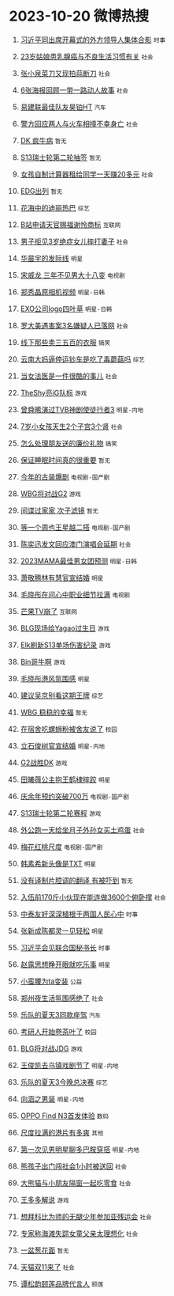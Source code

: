 # 2023-10-20 微博热搜 
1. [习近平同出席开幕式的外方领导人集体合影](https://m.weibo.cn/search?containerid=100103type%3D1%26t%3D10%26q%3D%23%E4%B9%A0%E8%BF%91%E5%B9%B3%E5%90%8C%E5%87%BA%E5%B8%AD%E5%BC%80%E5%B9%95%E5%BC%8F%E7%9A%84%E5%A4%96%E6%96%B9%E9%A2%86%E5%AF%BC%E4%BA%BA%E9%9B%86%E4%BD%93%E5%90%88%E5%BD%B1%23&stream_entry_id=51&isnewpage=1&extparam=seat%3D1%26c_type%3D51%26q%3D%2523%25E4%25B9%25A0%25E8%25BF%2591%25E5%25B9%25B3%25E5%2590%258C%25E5%2587%25BA%25E5%25B8%25AD%25E5%25BC%2580%25E5%25B9%2595%25E5%25BC%258F%25E7%259A%2584%25E5%25A4%2596%25E6%2596%25B9%25E9%25A2%2586%25E5%25AF%25BC%25E4%25BA%25BA%25E9%259B%2586%25E4%25BD%2593%25E5%2590%2588%25E5%25BD%25B1%2523%26pos%3D0%26cate%3D10103%26dgr%3D0%26stream_entry_id%3D51%26filter_type%3Drealtimehot%26display_time%3D1697740104%26pre_seqid%3D16977401042980639946) `时事` 

2. [23岁姑娘患乳腺癌与不良生活习惯有关](https://m.weibo.cn/search?containerid=100103type%3D1%26t%3D10%26q%3D%2323%E5%B2%81%E5%A7%91%E5%A8%98%E6%82%A3%E4%B9%B3%E8%85%BA%E7%99%8C%E4%B8%8E%E4%B8%8D%E8%89%AF%E7%94%9F%E6%B4%BB%E4%B9%A0%E6%83%AF%E6%9C%89%E5%85%B3%23&stream_entry_id=31&isnewpage=1&extparam=seat%3D1%26realpos%3D1%26filter_type%3Drealtimehot%26dgr%3D0%26q%3D%252323%25E5%25B2%2581%25E5%25A7%2591%25E5%25A8%2598%25E6%2582%25A3%25E4%25B9%25B3%25E8%2585%25BA%25E7%2599%258C%25E4%25B8%258E%25E4%25B8%258D%25E8%2589%25AF%25E7%2594%259F%25E6%25B4%25BB%25E4%25B9%25A0%25E6%2583%25AF%25E6%259C%2589%25E5%2585%25B3%2523%26band_rank%3D1%26stream_entry_id%3D31%26c_type%3D31%26pos%3D0%26cate%3D5001%26lcate%3D5001%26flag%3D2%26display_time%3D1697740104%26pre_seqid%3D16977401042980639946) `社会` 

3. [张小泉菜刀又现拍蒜断刀](https://m.weibo.cn/search?containerid=100103type%3D1%26t%3D10%26q%3D%23%E5%BC%A0%E5%B0%8F%E6%B3%89%E8%8F%9C%E5%88%80%E5%8F%88%E7%8E%B0%E6%8B%8D%E8%92%9C%E6%96%AD%E5%88%80%23&stream_entry_id=31&isnewpage=1&extparam=seat%3D1%26realpos%3D2%26filter_type%3Drealtimehot%26dgr%3D0%26q%3D%2523%25E5%25BC%25A0%25E5%25B0%258F%25E6%25B3%2589%25E8%258F%259C%25E5%2588%2580%25E5%258F%2588%25E7%258E%25B0%25E6%258B%258D%25E8%2592%259C%25E6%2596%25AD%25E5%2588%2580%2523%26band_rank%3D2%26stream_entry_id%3D31%26c_type%3D31%26pos%3D1%26cate%3D5001%26lcate%3D5001%26flag%3D0%26display_time%3D1697740104%26pre_seqid%3D16977401042980639946) `社会` 

4. [6张海报回顾一带一路动人故事](https://m.weibo.cn/search?containerid=100103type%3D1%26t%3D10%26q%3D%236%E5%BC%A0%E6%B5%B7%E6%8A%A5%E5%9B%9E%E9%A1%BE%E4%B8%80%E5%B8%A6%E4%B8%80%E8%B7%AF%E5%8A%A8%E4%BA%BA%E6%95%85%E4%BA%8B%23&stream_entry_id=31&isnewpage=1&extparam=seat%3D1%26realpos%3D3%26filter_type%3Drealtimehot%26dgr%3D0%26q%3D%25236%25E5%25BC%25A0%25E6%25B5%25B7%25E6%258A%25A5%25E5%259B%259E%25E9%25A1%25BE%25E4%25B8%2580%25E5%25B8%25A6%25E4%25B8%2580%25E8%25B7%25AF%25E5%258A%25A8%25E4%25BA%25BA%25E6%2595%2585%25E4%25BA%258B%2523%26band_rank%3D3%26stream_entry_id%3D31%26c_type%3D31%26pos%3D2%26cate%3D5001%26lcate%3D5001%26flag%3D0%26display_time%3D1697740104%26pre_seqid%3D16977401042980639946) `社会` 

5. [易建联最佳队友昊铂HT](https://m.weibo.cn/search?containerid=100103type%3D1%26t%3D10%26q%3D%23%E6%98%93%E5%BB%BA%E8%81%94%E6%9C%80%E4%BD%B3%E9%98%9F%E5%8F%8B%E6%98%8A%E9%93%82HT%23&stream_entry_id=31&isnewpage=1&extparam=seat%3D1%26filter_type%3Drealtimehot%26dgr%3D0%26adid%3D208250%26topic_ad%3D1%26band_rank%3D4%26stream_entry_id%3D31%26pos%3D3%26is_ad_pos%3D1%26cate%3D5001%26lcate%3D5001%26c_type%3D31%26q%3D%2523%25E6%2598%2593%25E5%25BB%25BA%25E8%2581%2594%25E6%259C%2580%25E4%25BD%25B3%25E9%2598%259F%25E5%258F%258B%25E6%2598%258A%25E9%2593%2582HT%2523%26display_time%3D1697740104%26pre_seqid%3D16977401042980639946) `汽车` 

6. [警方回应两人与火车相撞不幸身亡](https://m.weibo.cn/search?containerid=100103type%3D1%26t%3D10%26q%3D%23%E8%AD%A6%E6%96%B9%E5%9B%9E%E5%BA%94%E4%B8%A4%E4%BA%BA%E4%B8%8E%E7%81%AB%E8%BD%A6%E7%9B%B8%E6%92%9E%E4%B8%8D%E5%B9%B8%E8%BA%AB%E4%BA%A1%23&stream_entry_id=31&isnewpage=1&extparam=seat%3D1%26realpos%3D4%26filter_type%3Drealtimehot%26dgr%3D0%26q%3D%2523%25E8%25AD%25A6%25E6%2596%25B9%25E5%259B%259E%25E5%25BA%2594%25E4%25B8%25A4%25E4%25BA%25BA%25E4%25B8%258E%25E7%2581%25AB%25E8%25BD%25A6%25E7%259B%25B8%25E6%2592%259E%25E4%25B8%258D%25E5%25B9%25B8%25E8%25BA%25AB%25E4%25BA%25A1%2523%26band_rank%3D4%26stream_entry_id%3D31%26c_type%3D31%26pos%3D4%26cate%3D5001%26lcate%3D5001%26flag%3D0%26display_time%3D1697740104%26pre_seqid%3D16977401042980639946) `社会` 

7. [DK 疯牛病](https://m.weibo.cn/search?containerid=100103type%3D1%26t%3D10%26q%3DDK+%E7%96%AF%E7%89%9B%E7%97%85&stream_entry_id=31&isnewpage=1&extparam=seat%3D1%26realpos%3D5%26filter_type%3Drealtimehot%26dgr%3D0%26q%3DDK%2520%25E7%2596%25AF%25E7%2589%259B%25E7%2597%2585%26band_rank%3D5%26stream_entry_id%3D31%26c_type%3D31%26pos%3D5%26cate%3D5001%26lcate%3D5001%26flag%3D0%26display_time%3D1697740104%26pre_seqid%3D16977401042980639946) `暂无` 

8. [S13瑞士轮第二轮抽签](https://m.weibo.cn/search?containerid=100103type%3D1%26t%3D10%26q%3DS13%E7%91%9E%E5%A3%AB%E8%BD%AE%E7%AC%AC%E4%BA%8C%E8%BD%AE%E6%8A%BD%E7%AD%BE&stream_entry_id=31&isnewpage=1&extparam=seat%3D1%26realpos%3D6%26filter_type%3Drealtimehot%26dgr%3D0%26q%3DS13%25E7%2591%259E%25E5%25A3%25AB%25E8%25BD%25AE%25E7%25AC%25AC%25E4%25BA%258C%25E8%25BD%25AE%25E6%258A%25BD%25E7%25AD%25BE%26band_rank%3D6%26stream_entry_id%3D31%26c_type%3D31%26pos%3D6%26cate%3D5001%26lcate%3D5001%26flag%3D0%26display_time%3D1697740104%26pre_seqid%3D16977401042980639946) `暂无` 

9. [女孩自制计算器租给同学一天赚20多元](https://m.weibo.cn/search?containerid=100103type%3D1%26t%3D10%26q%3D%23%E5%A5%B3%E5%AD%A9%E8%87%AA%E5%88%B6%E8%AE%A1%E7%AE%97%E5%99%A8%E7%A7%9F%E7%BB%99%E5%90%8C%E5%AD%A6%E4%B8%80%E5%A4%A9%E8%B5%9A20%E5%A4%9A%E5%85%83%23&stream_entry_id=31&isnewpage=1&extparam=seat%3D1%26realpos%3D7%26filter_type%3Drealtimehot%26dgr%3D0%26q%3D%2523%25E5%25A5%25B3%25E5%25AD%25A9%25E8%2587%25AA%25E5%2588%25B6%25E8%25AE%25A1%25E7%25AE%2597%25E5%2599%25A8%25E7%25A7%259F%25E7%25BB%2599%25E5%2590%258C%25E5%25AD%25A6%25E4%25B8%2580%25E5%25A4%25A9%25E8%25B5%259A20%25E5%25A4%259A%25E5%2585%2583%2523%26band_rank%3D7%26stream_entry_id%3D31%26c_type%3D31%26pos%3D7%26cate%3D5001%26lcate%3D5001%26flag%3D32768%26display_time%3D1697740104%26pre_seqid%3D16977401042980639946) `社会` 

10. [EDG出列](https://m.weibo.cn/search?containerid=100103type%3D1%26t%3D10%26q%3DEDG%E5%87%BA%E5%88%97&stream_entry_id=31&isnewpage=1&extparam=seat%3D1%26realpos%3D8%26filter_type%3Drealtimehot%26dgr%3D0%26q%3DEDG%25E5%2587%25BA%25E5%2588%2597%26band_rank%3D8%26stream_entry_id%3D31%26c_type%3D31%26pos%3D8%26cate%3D5001%26lcate%3D5001%26flag%3D0%26display_time%3D1697740104%26pre_seqid%3D16977401042980639946) `暂无` 

11. [花海中的迪丽热巴](https://m.weibo.cn/search?containerid=100103type%3D1%26t%3D10%26q%3D%23%E8%8A%B1%E6%B5%B7%E4%B8%AD%E7%9A%84%E8%BF%AA%E4%B8%BD%E7%83%AD%E5%B7%B4%23&stream_entry_id=31&isnewpage=1&extparam=seat%3D1%26realpos%3D9%26filter_type%3Drealtimehot%26dgr%3D0%26q%3D%2523%25E8%258A%25B1%25E6%25B5%25B7%25E4%25B8%25AD%25E7%259A%2584%25E8%25BF%25AA%25E4%25B8%25BD%25E7%2583%25AD%25E5%25B7%25B4%2523%26band_rank%3D9%26stream_entry_id%3D31%26c_type%3D31%26pos%3D9%26cate%3D5001%26lcate%3D5001%26flag%3D0%26display_time%3D1697740104%26pre_seqid%3D16977401042980639946) `综艺` 

12. [B站申请天官赐福谢怜商标](https://m.weibo.cn/search?containerid=100103type%3D1%26t%3D10%26q%3D%23B%E7%AB%99%E7%94%B3%E8%AF%B7%E5%A4%A9%E5%AE%98%E8%B5%90%E7%A6%8F%E8%B0%A2%E6%80%9C%E5%95%86%E6%A0%87%23&stream_entry_id=31&isnewpage=1&extparam=seat%3D1%26realpos%3D10%26filter_type%3Drealtimehot%26dgr%3D0%26q%3D%2523B%25E7%25AB%2599%25E7%2594%25B3%25E8%25AF%25B7%25E5%25A4%25A9%25E5%25AE%2598%25E8%25B5%2590%25E7%25A6%258F%25E8%25B0%25A2%25E6%2580%259C%25E5%2595%2586%25E6%25A0%2587%2523%26band_rank%3D10%26stream_entry_id%3D31%26c_type%3D31%26pos%3D10%26cate%3D5001%26lcate%3D5001%26flag%3D0%26display_time%3D1697740104%26pre_seqid%3D16977401042980639946) `互联网` 

13. [男子拒见3岁绝症女儿摔打妻子](https://m.weibo.cn/search?containerid=100103type%3D1%26t%3D10%26q%3D%23%E7%94%B7%E5%AD%90%E6%8B%92%E8%A7%813%E5%B2%81%E7%BB%9D%E7%97%87%E5%A5%B3%E5%84%BF%E6%91%94%E6%89%93%E5%A6%BB%E5%AD%90%23&stream_entry_id=31&isnewpage=1&extparam=seat%3D1%26realpos%3D11%26filter_type%3Drealtimehot%26dgr%3D0%26q%3D%2523%25E7%2594%25B7%25E5%25AD%2590%25E6%258B%2592%25E8%25A7%25813%25E5%25B2%2581%25E7%25BB%259D%25E7%2597%2587%25E5%25A5%25B3%25E5%2584%25BF%25E6%2591%2594%25E6%2589%2593%25E5%25A6%25BB%25E5%25AD%2590%2523%26band_rank%3D11%26stream_entry_id%3D31%26c_type%3D31%26pos%3D11%26cate%3D5001%26lcate%3D5001%26flag%3D1%26display_time%3D1697740104%26pre_seqid%3D16977401042980639946) `社会` 

14. [华晨宇的发际线](https://m.weibo.cn/search?containerid=100103type%3D1%26t%3D10%26q%3D%23%E5%8D%8E%E6%99%A8%E5%AE%87%E7%9A%84%E5%8F%91%E9%99%85%E7%BA%BF%23&stream_entry_id=31&isnewpage=1&extparam=seat%3D1%26realpos%3D12%26filter_type%3Drealtimehot%26dgr%3D0%26q%3D%2523%25E5%258D%258E%25E6%2599%25A8%25E5%25AE%2587%25E7%259A%2584%25E5%258F%2591%25E9%2599%2585%25E7%25BA%25BF%2523%26band_rank%3D12%26stream_entry_id%3D31%26c_type%3D31%26pos%3D12%26cate%3D5001%26lcate%3D5001%26flag%3D0%26display_time%3D1697740104%26pre_seqid%3D16977401042980639946) `明星` 

15. [宋威龙 三年不见男大十八变](https://m.weibo.cn/search?containerid=100103type%3D1%26t%3D10%26q%3D%E5%AE%8B%E5%A8%81%E9%BE%99+%E4%B8%89%E5%B9%B4%E4%B8%8D%E8%A7%81%E7%94%B7%E5%A4%A7%E5%8D%81%E5%85%AB%E5%8F%98&stream_entry_id=31&isnewpage=1&extparam=seat%3D1%26realpos%3D13%26filter_type%3Drealtimehot%26dgr%3D0%26q%3D%25E5%25AE%258B%25E5%25A8%2581%25E9%25BE%2599%2520%25E4%25B8%2589%25E5%25B9%25B4%25E4%25B8%258D%25E8%25A7%2581%25E7%2594%25B7%25E5%25A4%25A7%25E5%258D%2581%25E5%2585%25AB%25E5%258F%2598%26band_rank%3D13%26stream_entry_id%3D31%26c_type%3D31%26pos%3D13%26cate%3D5001%26lcate%3D5001%26flag%3D0%26display_time%3D1697740104%26pre_seqid%3D16977401042980639946) `电视剧` 

16. [郑秀晶原相机视频](https://m.weibo.cn/search?containerid=100103type%3D1%26t%3D10%26q%3D%23%E9%83%91%E7%A7%80%E6%99%B6%E5%8E%9F%E7%9B%B8%E6%9C%BA%E8%A7%86%E9%A2%91%23&stream_entry_id=31&isnewpage=1&extparam=seat%3D1%26realpos%3D14%26filter_type%3Drealtimehot%26dgr%3D0%26q%3D%2523%25E9%2583%2591%25E7%25A7%2580%25E6%2599%25B6%25E5%258E%259F%25E7%259B%25B8%25E6%259C%25BA%25E8%25A7%2586%25E9%25A2%2591%2523%26band_rank%3D14%26stream_entry_id%3D31%26c_type%3D31%26pos%3D14%26cate%3D5001%26lcate%3D5001%26flag%3D1%26display_time%3D1697740104%26pre_seqid%3D16977401042980639946) `明星-日韩` 

17. [EXO公司logo四叶草](https://m.weibo.cn/search?containerid=100103type%3D1%26t%3D10%26q%3D%23EXO%E5%85%AC%E5%8F%B8logo%E5%9B%9B%E5%8F%B6%E8%8D%89%23&stream_entry_id=31&isnewpage=1&extparam=seat%3D1%26realpos%3D15%26filter_type%3Drealtimehot%26dgr%3D0%26q%3D%2523EXO%25E5%2585%25AC%25E5%258F%25B8logo%25E5%259B%259B%25E5%258F%25B6%25E8%258D%2589%2523%26band_rank%3D15%26stream_entry_id%3D31%26c_type%3D31%26pos%3D15%26cate%3D5001%26lcate%3D5001%26flag%3D0%26display_time%3D1697740104%26pre_seqid%3D16977401042980639946) `明星-日韩` 

18. [罗大美遇害案3名嫌疑人已落网](https://m.weibo.cn/search?containerid=100103type%3D1%26t%3D10%26q%3D%23%E7%BD%97%E5%A4%A7%E7%BE%8E%E9%81%87%E5%AE%B3%E6%A1%883%E5%90%8D%E5%AB%8C%E7%96%91%E4%BA%BA%E5%B7%B2%E8%90%BD%E7%BD%91%23&stream_entry_id=31&isnewpage=1&extparam=seat%3D1%26realpos%3D16%26filter_type%3Drealtimehot%26dgr%3D0%26q%3D%2523%25E7%25BD%2597%25E5%25A4%25A7%25E7%25BE%258E%25E9%2581%2587%25E5%25AE%25B3%25E6%25A1%25883%25E5%2590%258D%25E5%25AB%258C%25E7%2596%2591%25E4%25BA%25BA%25E5%25B7%25B2%25E8%2590%25BD%25E7%25BD%2591%2523%26band_rank%3D16%26stream_entry_id%3D31%26c_type%3D31%26pos%3D16%26cate%3D5001%26lcate%3D5001%26flag%3D0%26display_time%3D1697740104%26pre_seqid%3D16977401042980639946) `社会` 

19. [线下那些卖三五百的衣服](https://m.weibo.cn/search?containerid=100103type%3D1%26t%3D10%26q%3D%23%E7%BA%BF%E4%B8%8B%E9%82%A3%E4%BA%9B%E5%8D%96%E4%B8%89%E4%BA%94%E7%99%BE%E7%9A%84%E8%A1%A3%E6%9C%8D%23&stream_entry_id=31&isnewpage=1&extparam=seat%3D1%26realpos%3D17%26filter_type%3Drealtimehot%26dgr%3D0%26q%3D%2523%25E7%25BA%25BF%25E4%25B8%258B%25E9%2582%25A3%25E4%25BA%259B%25E5%258D%2596%25E4%25B8%2589%25E4%25BA%2594%25E7%2599%25BE%25E7%259A%2584%25E8%25A1%25A3%25E6%259C%258D%2523%26band_rank%3D17%26stream_entry_id%3D31%26c_type%3D31%26pos%3D17%26cate%3D5001%26lcate%3D5001%26flag%3D0%26display_time%3D1697740104%26pre_seqid%3D16977401042980639946) `搞笑` 

20. [云南大妈逼停运钞车是吃了毒蘑菇吗](https://m.weibo.cn/search?containerid=100103type%3D1%26t%3D10%26q%3D%23%E4%BA%91%E5%8D%97%E5%A4%A7%E5%A6%88%E9%80%BC%E5%81%9C%E8%BF%90%E9%92%9E%E8%BD%A6%E6%98%AF%E5%90%83%E4%BA%86%E6%AF%92%E8%98%91%E8%8F%87%E5%90%97%23&stream_entry_id=31&isnewpage=1&extparam=seat%3D1%26realpos%3D18%26filter_type%3Drealtimehot%26dgr%3D0%26q%3D%2523%25E4%25BA%2591%25E5%258D%2597%25E5%25A4%25A7%25E5%25A6%2588%25E9%2580%25BC%25E5%2581%259C%25E8%25BF%2590%25E9%2592%259E%25E8%25BD%25A6%25E6%2598%25AF%25E5%2590%2583%25E4%25BA%2586%25E6%25AF%2592%25E8%2598%2591%25E8%258F%2587%25E5%2590%2597%2523%26band_rank%3D18%26stream_entry_id%3D31%26c_type%3D31%26pos%3D18%26cate%3D5001%26lcate%3D5001%26flag%3D0%26display_time%3D1697740104%26pre_seqid%3D16977401042980639946) `综艺` 

21. [当女法医是一件很酷的事儿](https://m.weibo.cn/search?containerid=100103type%3D1%26t%3D10%26q%3D%23%E5%BD%93%E5%A5%B3%E6%B3%95%E5%8C%BB%E6%98%AF%E4%B8%80%E4%BB%B6%E5%BE%88%E9%85%B7%E7%9A%84%E4%BA%8B%E5%84%BF%23&stream_entry_id=31&isnewpage=1&extparam=seat%3D1%26realpos%3D19%26filter_type%3Drealtimehot%26dgr%3D0%26q%3D%2523%25E5%25BD%2593%25E5%25A5%25B3%25E6%25B3%2595%25E5%258C%25BB%25E6%2598%25AF%25E4%25B8%2580%25E4%25BB%25B6%25E5%25BE%2588%25E9%2585%25B7%25E7%259A%2584%25E4%25BA%258B%25E5%2584%25BF%2523%26band_rank%3D19%26stream_entry_id%3D31%26c_type%3D31%26pos%3D19%26cate%3D5001%26lcate%3D5001%26flag%3D0%26display_time%3D1697740104%26pre_seqid%3D16977401042980639946) `社会` 

22. [TheShy亮iG队标](https://m.weibo.cn/search?containerid=100103type%3D1%26t%3D10%26q%3D%23TheShy%E4%BA%AEiG%E9%98%9F%E6%A0%87%23&stream_entry_id=31&isnewpage=1&extparam=seat%3D1%26realpos%3D20%26filter_type%3Drealtimehot%26dgr%3D0%26q%3D%2523TheShy%25E4%25BA%25AEiG%25E9%2598%259F%25E6%25A0%2587%2523%26band_rank%3D20%26stream_entry_id%3D31%26c_type%3D31%26pos%3D20%26cate%3D5001%26lcate%3D5001%26flag%3D0%26display_time%3D1697740104%26pre_seqid%3D16977401042980639946) `游戏` 

23. [曾舜晞演过TVB神剧使徒行者3](https://m.weibo.cn/search?containerid=100103type%3D1%26t%3D10%26q%3D%23%E6%9B%BE%E8%88%9C%E6%99%9E%E6%BC%94%E8%BF%87TVB%E7%A5%9E%E5%89%A7%E4%BD%BF%E5%BE%92%E8%A1%8C%E8%80%853%23&stream_entry_id=31&isnewpage=1&extparam=seat%3D1%26realpos%3D21%26filter_type%3Drealtimehot%26dgr%3D0%26q%3D%2523%25E6%259B%25BE%25E8%2588%259C%25E6%2599%259E%25E6%25BC%2594%25E8%25BF%2587TVB%25E7%25A5%259E%25E5%2589%25A7%25E4%25BD%25BF%25E5%25BE%2592%25E8%25A1%258C%25E8%2580%25853%2523%26band_rank%3D21%26stream_entry_id%3D31%26c_type%3D31%26pos%3D21%26cate%3D5001%26lcate%3D5001%26flag%3D1%26display_time%3D1697740104%26pre_seqid%3D16977401042980639946) `明星-内地` 

24. [7岁小女孩天生2个子宫3个肾](https://m.weibo.cn/search?containerid=100103type%3D1%26t%3D10%26q%3D%237%E5%B2%81%E5%B0%8F%E5%A5%B3%E5%AD%A9%E5%A4%A9%E7%94%9F2%E4%B8%AA%E5%AD%90%E5%AE%AB3%E4%B8%AA%E8%82%BE%23&stream_entry_id=31&isnewpage=1&extparam=seat%3D1%26realpos%3D22%26filter_type%3Drealtimehot%26dgr%3D0%26q%3D%25237%25E5%25B2%2581%25E5%25B0%258F%25E5%25A5%25B3%25E5%25AD%25A9%25E5%25A4%25A9%25E7%2594%259F2%25E4%25B8%25AA%25E5%25AD%2590%25E5%25AE%25AB3%25E4%25B8%25AA%25E8%2582%25BE%2523%26band_rank%3D22%26stream_entry_id%3D31%26c_type%3D31%26pos%3D22%26cate%3D5001%26lcate%3D5001%26flag%3D0%26display_time%3D1697740104%26pre_seqid%3D16977401042980639946) `社会` 

25. [怎么处理朋友送的廉价礼物](https://m.weibo.cn/search?containerid=100103type%3D1%26t%3D10%26q%3D%23%E6%80%8E%E4%B9%88%E5%A4%84%E7%90%86%E6%9C%8B%E5%8F%8B%E9%80%81%E7%9A%84%E5%BB%89%E4%BB%B7%E7%A4%BC%E7%89%A9%23&stream_entry_id=31&isnewpage=1&extparam=seat%3D1%26realpos%3D23%26filter_type%3Drealtimehot%26dgr%3D0%26q%3D%2523%25E6%2580%258E%25E4%25B9%2588%25E5%25A4%2584%25E7%2590%2586%25E6%259C%258B%25E5%258F%258B%25E9%2580%2581%25E7%259A%2584%25E5%25BB%2589%25E4%25BB%25B7%25E7%25A4%25BC%25E7%2589%25A9%2523%26band_rank%3D23%26stream_entry_id%3D31%26c_type%3D31%26pos%3D23%26cate%3D5001%26lcate%3D5001%26flag%3D0%26display_time%3D1697740104%26pre_seqid%3D16977401042980639946) `搞笑` 

26. [保证睡眠时间真的很重要](https://m.weibo.cn/search?containerid=100103type%3D1%26t%3D10%26q%3D%E4%BF%9D%E8%AF%81%E7%9D%A1%E7%9C%A0%E6%97%B6%E9%97%B4%E7%9C%9F%E7%9A%84%E5%BE%88%E9%87%8D%E8%A6%81&stream_entry_id=31&isnewpage=1&extparam=seat%3D1%26realpos%3D24%26filter_type%3Drealtimehot%26dgr%3D0%26q%3D%25E4%25BF%259D%25E8%25AF%2581%25E7%259D%25A1%25E7%259C%25A0%25E6%2597%25B6%25E9%2597%25B4%25E7%259C%259F%25E7%259A%2584%25E5%25BE%2588%25E9%2587%258D%25E8%25A6%2581%26band_rank%3D24%26stream_entry_id%3D31%26c_type%3D31%26pos%3D24%26cate%3D5001%26lcate%3D5001%26flag%3D0%26display_time%3D1697740104%26pre_seqid%3D16977401042980639946) `暂无` 

27. [今年的古装爆剧](https://m.weibo.cn/search?containerid=100103type%3D1%26t%3D10%26q%3D%23%E4%BB%8A%E5%B9%B4%E7%9A%84%E5%8F%A4%E8%A3%85%E7%88%86%E5%89%A7%23&stream_entry_id=31&isnewpage=1&extparam=seat%3D1%26realpos%3D25%26filter_type%3Drealtimehot%26dgr%3D0%26q%3D%2523%25E4%25BB%258A%25E5%25B9%25B4%25E7%259A%2584%25E5%258F%25A4%25E8%25A3%2585%25E7%2588%2586%25E5%2589%25A7%2523%26band_rank%3D25%26stream_entry_id%3D31%26c_type%3D31%26pos%3D25%26cate%3D5001%26lcate%3D5001%26flag%3D0%26display_time%3D1697740104%26pre_seqid%3D16977401042980639946) `电视剧-国产剧` 

28. [WBG将对战G2](https://m.weibo.cn/search?containerid=100103type%3D1%26t%3D10%26q%3D%23WBG%E5%B0%86%E5%AF%B9%E6%88%98G2%23&stream_entry_id=31&isnewpage=1&extparam=seat%3D1%26realpos%3D26%26filter_type%3Drealtimehot%26dgr%3D0%26q%3D%2523WBG%25E5%25B0%2586%25E5%25AF%25B9%25E6%2588%2598G2%2523%26band_rank%3D26%26stream_entry_id%3D31%26c_type%3D31%26pos%3D26%26cate%3D5001%26lcate%3D5001%26flag%3D0%26display_time%3D1697740104%26pre_seqid%3D16977401042980639946) `游戏` 

29. [间谍过家家 次子滤镜](https://m.weibo.cn/search?containerid=100103type%3D1%26t%3D10%26q%3D%E9%97%B4%E8%B0%8D%E8%BF%87%E5%AE%B6%E5%AE%B6+%E6%AC%A1%E5%AD%90%E6%BB%A4%E9%95%9C&stream_entry_id=31&isnewpage=1&extparam=seat%3D1%26realpos%3D27%26filter_type%3Drealtimehot%26dgr%3D0%26q%3D%25E9%2597%25B4%25E8%25B0%258D%25E8%25BF%2587%25E5%25AE%25B6%25E5%25AE%25B6%2520%25E6%25AC%25A1%25E5%25AD%2590%25E6%25BB%25A4%25E9%2595%259C%26band_rank%3D27%26stream_entry_id%3D31%26c_type%3D31%26pos%3D27%26cate%3D5001%26lcate%3D5001%26flag%3D0%26display_time%3D1697740104%26pre_seqid%3D16977401042980639946) `暂无` 

30. [等一个周也王星越二搭](https://m.weibo.cn/search?containerid=100103type%3D1%26t%3D10%26q%3D%23%E7%AD%89%E4%B8%80%E4%B8%AA%E5%91%A8%E4%B9%9F%E7%8E%8B%E6%98%9F%E8%B6%8A%E4%BA%8C%E6%90%AD%23&stream_entry_id=31&isnewpage=1&extparam=seat%3D1%26realpos%3D28%26filter_type%3Drealtimehot%26dgr%3D0%26q%3D%2523%25E7%25AD%2589%25E4%25B8%2580%25E4%25B8%25AA%25E5%2591%25A8%25E4%25B9%259F%25E7%258E%258B%25E6%2598%259F%25E8%25B6%258A%25E4%25BA%258C%25E6%2590%25AD%2523%26band_rank%3D28%26stream_entry_id%3D31%26c_type%3D31%26pos%3D28%26cate%3D5001%26lcate%3D5001%26flag%3D0%26display_time%3D1697740104%26pre_seqid%3D16977401042980639946) `电视剧-国产剧` 

31. [陈奕迅发文回应澳门演唱会延期](https://m.weibo.cn/search?containerid=100103type%3D1%26t%3D10%26q%3D%23%E9%99%88%E5%A5%95%E8%BF%85%E5%8F%91%E6%96%87%E5%9B%9E%E5%BA%94%E6%BE%B3%E9%97%A8%E6%BC%94%E5%94%B1%E4%BC%9A%E5%BB%B6%E6%9C%9F%23&stream_entry_id=31&isnewpage=1&extparam=seat%3D1%26realpos%3D29%26filter_type%3Drealtimehot%26dgr%3D0%26q%3D%2523%25E9%2599%2588%25E5%25A5%2595%25E8%25BF%2585%25E5%258F%2591%25E6%2596%2587%25E5%259B%259E%25E5%25BA%2594%25E6%25BE%25B3%25E9%2597%25A8%25E6%25BC%2594%25E5%2594%25B1%25E4%25BC%259A%25E5%25BB%25B6%25E6%259C%259F%2523%26band_rank%3D29%26stream_entry_id%3D31%26c_type%3D31%26pos%3D29%26cate%3D5001%26lcate%3D5001%26flag%3D0%26display_time%3D1697740104%26pre_seqid%3D16977401042980639946) `社会` 

32. [2023MAMA最佳男女团预测](https://m.weibo.cn/search?containerid=100103type%3D1%26t%3D10%26q%3D%232023MAMA%E6%9C%80%E4%BD%B3%E7%94%B7%E5%A5%B3%E5%9B%A2%E9%A2%84%E6%B5%8B%23&stream_entry_id=31&isnewpage=1&extparam=seat%3D1%26realpos%3D30%26filter_type%3Drealtimehot%26dgr%3D0%26q%3D%25232023MAMA%25E6%259C%2580%25E4%25BD%25B3%25E7%2594%25B7%25E5%25A5%25B3%25E5%259B%25A2%25E9%25A2%2584%25E6%25B5%258B%2523%26band_rank%3D30%26stream_entry_id%3D31%26c_type%3D31%26pos%3D30%26cate%3D5001%26lcate%3D5001%26flag%3D0%26display_time%3D1697740104%26pre_seqid%3D16977401042980639946) `明星-日韩` 

33. [萧敬腾林有慧官宣结婚](https://m.weibo.cn/search?containerid=100103type%3D1%26t%3D10%26q%3D%23%E8%90%A7%E6%95%AC%E8%85%BE%E6%9E%97%E6%9C%89%E6%85%A7%E5%AE%98%E5%AE%A3%E7%BB%93%E5%A9%9A%23&stream_entry_id=31&isnewpage=1&extparam=seat%3D1%26realpos%3D31%26filter_type%3Drealtimehot%26dgr%3D0%26q%3D%2523%25E8%2590%25A7%25E6%2595%25AC%25E8%2585%25BE%25E6%259E%2597%25E6%259C%2589%25E6%2585%25A7%25E5%25AE%2598%25E5%25AE%25A3%25E7%25BB%2593%25E5%25A9%259A%2523%26band_rank%3D31%26stream_entry_id%3D31%26c_type%3D31%26pos%3D31%26cate%3D5001%26lcate%3D5001%26flag%3D0%26display_time%3D1697740104%26pre_seqid%3D16977401042980639946) `明星` 

34. [毛晓彤在问心中职业细节拉满](https://m.weibo.cn/search?containerid=100103type%3D1%26t%3D10%26q%3D%23%E6%AF%9B%E6%99%93%E5%BD%A4%E5%9C%A8%E9%97%AE%E5%BF%83%E4%B8%AD%E8%81%8C%E4%B8%9A%E7%BB%86%E8%8A%82%E6%8B%89%E6%BB%A1%23&stream_entry_id=31&isnewpage=1&extparam=seat%3D1%26realpos%3D32%26filter_type%3Drealtimehot%26dgr%3D0%26q%3D%2523%25E6%25AF%259B%25E6%2599%2593%25E5%25BD%25A4%25E5%259C%25A8%25E9%2597%25AE%25E5%25BF%2583%25E4%25B8%25AD%25E8%2581%258C%25E4%25B8%259A%25E7%25BB%2586%25E8%258A%2582%25E6%258B%2589%25E6%25BB%25A1%2523%26band_rank%3D32%26stream_entry_id%3D31%26c_type%3D31%26pos%3D32%26cate%3D5001%26lcate%3D5001%26flag%3D0%26display_time%3D1697740104%26pre_seqid%3D16977401042980639946) `电视剧` 

35. [芒果TV崩了](https://m.weibo.cn/search?containerid=100103type%3D1%26t%3D10%26q%3D%E8%8A%92%E6%9E%9CTV%E5%B4%A9%E4%BA%86&stream_entry_id=31&isnewpage=1&extparam=seat%3D1%26realpos%3D33%26filter_type%3Drealtimehot%26dgr%3D0%26q%3D%25E8%258A%2592%25E6%259E%259CTV%25E5%25B4%25A9%25E4%25BA%2586%26band_rank%3D33%26stream_entry_id%3D31%26c_type%3D31%26pos%3D33%26cate%3D5001%26lcate%3D5001%26flag%3D0%26display_time%3D1697740104%26pre_seqid%3D16977401042980639946) `互联网` 

36. [BLG现场给Yagao过生日](https://m.weibo.cn/search?containerid=100103type%3D1%26t%3D10%26q%3D%23BLG%E7%8E%B0%E5%9C%BA%E7%BB%99Yagao%E8%BF%87%E7%94%9F%E6%97%A5%23&stream_entry_id=31&isnewpage=1&extparam=seat%3D1%26realpos%3D34%26filter_type%3Drealtimehot%26dgr%3D0%26q%3D%2523BLG%25E7%258E%25B0%25E5%259C%25BA%25E7%25BB%2599Yagao%25E8%25BF%2587%25E7%2594%259F%25E6%2597%25A5%2523%26band_rank%3D34%26stream_entry_id%3D31%26c_type%3D31%26pos%3D34%26cate%3D5001%26lcate%3D5001%26flag%3D0%26display_time%3D1697740104%26pre_seqid%3D16977401042980639946) `游戏` 

37. [Elk刷新S13单场伤害纪录](https://m.weibo.cn/search?containerid=100103type%3D1%26t%3D10%26q%3D%23Elk%E5%88%B7%E6%96%B0S13%E5%8D%95%E5%9C%BA%E4%BC%A4%E5%AE%B3%E7%BA%AA%E5%BD%95%23&stream_entry_id=31&isnewpage=1&extparam=seat%3D1%26realpos%3D35%26filter_type%3Drealtimehot%26dgr%3D0%26q%3D%2523Elk%25E5%2588%25B7%25E6%2596%25B0S13%25E5%258D%2595%25E5%259C%25BA%25E4%25BC%25A4%25E5%25AE%25B3%25E7%25BA%25AA%25E5%25BD%2595%2523%26band_rank%3D35%26stream_entry_id%3D31%26c_type%3D31%26pos%3D35%26cate%3D5001%26lcate%3D5001%26flag%3D0%26display_time%3D1697740104%26pre_seqid%3D16977401042980639946) `游戏` 

38. [Bin哥牛啊](https://m.weibo.cn/search?containerid=100103type%3D1%26t%3D10%26q%3DBin%E5%93%A5%E7%89%9B%E5%95%8A&stream_entry_id=31&isnewpage=1&extparam=seat%3D1%26realpos%3D36%26filter_type%3Drealtimehot%26dgr%3D0%26q%3DBin%25E5%2593%25A5%25E7%2589%259B%25E5%2595%258A%26band_rank%3D36%26stream_entry_id%3D31%26c_type%3D31%26pos%3D36%26cate%3D5001%26lcate%3D5001%26flag%3D0%26display_time%3D1697740104%26pre_seqid%3D16977401042980639946) `游戏` 

39. [毛晓彤港风氛围感](https://m.weibo.cn/search?containerid=100103type%3D1%26t%3D10%26q%3D%23%E6%AF%9B%E6%99%93%E5%BD%A4%E6%B8%AF%E9%A3%8E%E6%B0%9B%E5%9B%B4%E6%84%9F%23&stream_entry_id=31&isnewpage=1&extparam=seat%3D1%26realpos%3D37%26filter_type%3Drealtimehot%26dgr%3D0%26q%3D%2523%25E6%25AF%259B%25E6%2599%2593%25E5%25BD%25A4%25E6%25B8%25AF%25E9%25A3%258E%25E6%25B0%259B%25E5%259B%25B4%25E6%2584%259F%2523%26band_rank%3D37%26stream_entry_id%3D31%26c_type%3D31%26pos%3D37%26cate%3D5001%26lcate%3D5001%26flag%3D0%26display_time%3D1697740104%26pre_seqid%3D16977401042980639946) `明星` 

40. [建议吴京别看这期王牌](https://m.weibo.cn/search?containerid=100103type%3D1%26t%3D10%26q%3D%23%E5%BB%BA%E8%AE%AE%E5%90%B4%E4%BA%AC%E5%88%AB%E7%9C%8B%E8%BF%99%E6%9C%9F%E7%8E%8B%E7%89%8C%23&stream_entry_id=31&isnewpage=1&extparam=seat%3D1%26realpos%3D38%26filter_type%3Drealtimehot%26dgr%3D0%26q%3D%2523%25E5%25BB%25BA%25E8%25AE%25AE%25E5%2590%25B4%25E4%25BA%25AC%25E5%2588%25AB%25E7%259C%258B%25E8%25BF%2599%25E6%259C%259F%25E7%258E%258B%25E7%2589%258C%2523%26band_rank%3D38%26stream_entry_id%3D31%26c_type%3D31%26pos%3D38%26cate%3D5001%26lcate%3D5001%26flag%3D0%26display_time%3D1697740104%26pre_seqid%3D16977401042980639946) `综艺` 

41. [WBG 稳稳的幸福](https://m.weibo.cn/search?containerid=100103type%3D1%26t%3D10%26q%3DWBG+%E7%A8%B3%E7%A8%B3%E7%9A%84%E5%B9%B8%E7%A6%8F&stream_entry_id=31&isnewpage=1&extparam=seat%3D1%26realpos%3D39%26filter_type%3Drealtimehot%26dgr%3D0%26q%3DWBG%2520%25E7%25A8%25B3%25E7%25A8%25B3%25E7%259A%2584%25E5%25B9%25B8%25E7%25A6%258F%26band_rank%3D39%26stream_entry_id%3D31%26c_type%3D31%26pos%3D39%26cate%3D5001%26lcate%3D5001%26flag%3D0%26display_time%3D1697740104%26pre_seqid%3D16977401042980639946) `暂无` 

42. [在宿舍吃螺蛳粉被舍友说了](https://m.weibo.cn/search?containerid=100103type%3D1%26t%3D10%26q%3D%23%E5%9C%A8%E5%AE%BF%E8%88%8D%E5%90%83%E8%9E%BA%E8%9B%B3%E7%B2%89%E8%A2%AB%E8%88%8D%E5%8F%8B%E8%AF%B4%E4%BA%86%23&stream_entry_id=31&isnewpage=1&extparam=seat%3D1%26realpos%3D40%26filter_type%3Drealtimehot%26dgr%3D0%26q%3D%2523%25E5%259C%25A8%25E5%25AE%25BF%25E8%2588%258D%25E5%2590%2583%25E8%259E%25BA%25E8%259B%25B3%25E7%25B2%2589%25E8%25A2%25AB%25E8%2588%258D%25E5%258F%258B%25E8%25AF%25B4%25E4%25BA%2586%2523%26band_rank%3D40%26stream_entry_id%3D31%26c_type%3D31%26pos%3D40%26cate%3D5001%26lcate%3D5001%26flag%3D0%26display_time%3D1697740104%26pre_seqid%3D16977401042980639946) `校园` 

43. [立石俊树官宣结婚](https://m.weibo.cn/search?containerid=100103type%3D1%26t%3D10%26q%3D%23%E7%AB%8B%E7%9F%B3%E4%BF%8A%E6%A0%91%E5%AE%98%E5%AE%A3%E7%BB%93%E5%A9%9A%23&stream_entry_id=31&isnewpage=1&extparam=seat%3D1%26realpos%3D41%26filter_type%3Drealtimehot%26dgr%3D0%26q%3D%2523%25E7%25AB%258B%25E7%259F%25B3%25E4%25BF%258A%25E6%25A0%2591%25E5%25AE%2598%25E5%25AE%25A3%25E7%25BB%2593%25E5%25A9%259A%2523%26band_rank%3D41%26stream_entry_id%3D31%26c_type%3D31%26pos%3D41%26cate%3D5001%26lcate%3D5001%26flag%3D1%26display_time%3D1697740104%26pre_seqid%3D16977401042980639946) `明星-内地` 

44. [G2战胜DK](https://m.weibo.cn/search?containerid=100103type%3D1%26t%3D10%26q%3D%23G2%E6%88%98%E8%83%9CDK%23&stream_entry_id=31&isnewpage=1&extparam=seat%3D1%26realpos%3D42%26filter_type%3Drealtimehot%26dgr%3D0%26q%3D%2523G2%25E6%2588%2598%25E8%2583%259CDK%2523%26band_rank%3D42%26stream_entry_id%3D31%26c_type%3D31%26pos%3D42%26cate%3D5001%26lcate%3D5001%26flag%3D0%26display_time%3D1697740104%26pre_seqid%3D16977401042980639946) `游戏` 

45. [田曦薇公主抱王鹤棣摔跤](https://m.weibo.cn/search?containerid=100103type%3D1%26t%3D10%26q%3D%23%E7%94%B0%E6%9B%A6%E8%96%87%E5%85%AC%E4%B8%BB%E6%8A%B1%E7%8E%8B%E9%B9%A4%E6%A3%A3%E6%91%94%E8%B7%A4%23&stream_entry_id=31&isnewpage=1&extparam=seat%3D1%26realpos%3D43%26filter_type%3Drealtimehot%26dgr%3D0%26q%3D%2523%25E7%2594%25B0%25E6%259B%25A6%25E8%2596%2587%25E5%2585%25AC%25E4%25B8%25BB%25E6%258A%25B1%25E7%258E%258B%25E9%25B9%25A4%25E6%25A3%25A3%25E6%2591%2594%25E8%25B7%25A4%2523%26band_rank%3D43%26stream_entry_id%3D31%26c_type%3D31%26pos%3D43%26cate%3D5001%26lcate%3D5001%26flag%3D0%26display_time%3D1697740104%26pre_seqid%3D16977401042980639946) `明星` 

46. [庆余年预约突破700万](https://m.weibo.cn/search?containerid=100103type%3D1%26t%3D10%26q%3D%23%E5%BA%86%E4%BD%99%E5%B9%B4%E9%A2%84%E7%BA%A6%E7%AA%81%E7%A0%B4700%E4%B8%87%23&stream_entry_id=31&isnewpage=1&extparam=seat%3D1%26realpos%3D44%26filter_type%3Drealtimehot%26dgr%3D0%26q%3D%2523%25E5%25BA%2586%25E4%25BD%2599%25E5%25B9%25B4%25E9%25A2%2584%25E7%25BA%25A6%25E7%25AA%2581%25E7%25A0%25B4700%25E4%25B8%2587%2523%26band_rank%3D44%26stream_entry_id%3D31%26c_type%3D31%26pos%3D44%26cate%3D5001%26lcate%3D5001%26flag%3D0%26display_time%3D1697740104%26pre_seqid%3D16977401042980639946) `电视剧-国产剧` 

47. [S13瑞士轮第二轮赛程](https://m.weibo.cn/search?containerid=100103type%3D1%26t%3D10%26q%3D%23S13%E7%91%9E%E5%A3%AB%E8%BD%AE%E7%AC%AC%E4%BA%8C%E8%BD%AE%E8%B5%9B%E7%A8%8B%23&stream_entry_id=31&isnewpage=1&extparam=seat%3D1%26realpos%3D45%26filter_type%3Drealtimehot%26dgr%3D0%26q%3D%2523S13%25E7%2591%259E%25E5%25A3%25AB%25E8%25BD%25AE%25E7%25AC%25AC%25E4%25BA%258C%25E8%25BD%25AE%25E8%25B5%259B%25E7%25A8%258B%2523%26band_rank%3D45%26stream_entry_id%3D31%26c_type%3D31%26pos%3D45%26cate%3D5001%26lcate%3D5001%26flag%3D0%26display_time%3D1697740104%26pre_seqid%3D16977401042980639946) `游戏` 

48. [外公跑一天给坐月子外孙女买土鸡蛋](https://m.weibo.cn/search?containerid=100103type%3D1%26t%3D10%26q%3D%23%E5%A4%96%E5%85%AC%E8%B7%91%E4%B8%80%E5%A4%A9%E7%BB%99%E5%9D%90%E6%9C%88%E5%AD%90%E5%A4%96%E5%AD%99%E5%A5%B3%E4%B9%B0%E5%9C%9F%E9%B8%A1%E8%9B%8B%23&stream_entry_id=31&isnewpage=1&extparam=seat%3D1%26realpos%3D46%26filter_type%3Drealtimehot%26dgr%3D0%26q%3D%2523%25E5%25A4%2596%25E5%2585%25AC%25E8%25B7%2591%25E4%25B8%2580%25E5%25A4%25A9%25E7%25BB%2599%25E5%259D%2590%25E6%259C%2588%25E5%25AD%2590%25E5%25A4%2596%25E5%25AD%2599%25E5%25A5%25B3%25E4%25B9%25B0%25E5%259C%259F%25E9%25B8%25A1%25E8%259B%258B%2523%26band_rank%3D46%26stream_entry_id%3D31%26c_type%3D31%26pos%3D46%26cate%3D5001%26lcate%3D5001%26flag%3D32768%26display_time%3D1697740104%26pre_seqid%3D16977401042980639946) `社会` 

49. [梅花红桃尺度](https://m.weibo.cn/search?containerid=100103type%3D1%26t%3D10%26q%3D%23%E6%A2%85%E8%8A%B1%E7%BA%A2%E6%A1%83%E5%B0%BA%E5%BA%A6%23&stream_entry_id=31&isnewpage=1&extparam=seat%3D1%26realpos%3D47%26filter_type%3Drealtimehot%26dgr%3D0%26q%3D%2523%25E6%25A2%2585%25E8%258A%25B1%25E7%25BA%25A2%25E6%25A1%2583%25E5%25B0%25BA%25E5%25BA%25A6%2523%26band_rank%3D47%26stream_entry_id%3D31%26c_type%3D31%26pos%3D47%26cate%3D5001%26lcate%3D5001%26flag%3D0%26display_time%3D1697740104%26pre_seqid%3D16977401042980639946) `电视剧-国产剧` 

50. [韩素希新头像是TXT](https://m.weibo.cn/search?containerid=100103type%3D1%26t%3D10%26q%3D%23%E9%9F%A9%E7%B4%A0%E5%B8%8C%E6%96%B0%E5%A4%B4%E5%83%8F%E6%98%AFTXT%23&stream_entry_id=31&isnewpage=1&extparam=seat%3D1%26realpos%3D48%26filter_type%3Drealtimehot%26dgr%3D0%26q%3D%2523%25E9%259F%25A9%25E7%25B4%25A0%25E5%25B8%258C%25E6%2596%25B0%25E5%25A4%25B4%25E5%2583%258F%25E6%2598%25AFTXT%2523%26band_rank%3D48%26stream_entry_id%3D31%26c_type%3D31%26pos%3D48%26cate%3D5001%26lcate%3D5001%26flag%3D0%26display_time%3D1697740104%26pre_seqid%3D16977401042980639946) `明星` 

51. [没有译制片腔调的翻译 有被吓到](https://m.weibo.cn/search?containerid=100103type%3D1%26t%3D10%26q%3D%E6%B2%A1%E6%9C%89%E8%AF%91%E5%88%B6%E7%89%87%E8%85%94%E8%B0%83%E7%9A%84%E7%BF%BB%E8%AF%91+%E6%9C%89%E8%A2%AB%E5%90%93%E5%88%B0&stream_entry_id=31&isnewpage=1&extparam=seat%3D1%26realpos%3D49%26filter_type%3Drealtimehot%26dgr%3D0%26q%3D%25E6%25B2%25A1%25E6%259C%2589%25E8%25AF%2591%25E5%2588%25B6%25E7%2589%2587%25E8%2585%2594%25E8%25B0%2583%25E7%259A%2584%25E7%25BF%25BB%25E8%25AF%2591%2520%25E6%259C%2589%25E8%25A2%25AB%25E5%2590%2593%25E5%2588%25B0%26band_rank%3D49%26stream_entry_id%3D31%26c_type%3D31%26pos%3D49%26cate%3D5001%26lcate%3D5001%26flag%3D0%26display_time%3D1697740104%26pre_seqid%3D16977401042980639946) `暂无` 

52. [入伍前170斤小伙现在能连做3600个俯卧撑](https://m.weibo.cn/search?containerid=100103type%3D1%26t%3D10%26q%3D%23%E5%85%A5%E4%BC%8D%E5%89%8D170%E6%96%A4%E5%B0%8F%E4%BC%99%E7%8E%B0%E5%9C%A8%E8%83%BD%E8%BF%9E%E5%81%9A3600%E4%B8%AA%E4%BF%AF%E5%8D%A7%E6%92%91%23&stream_entry_id=31&isnewpage=1&extparam=seat%3D1%26realpos%3D50%26filter_type%3Drealtimehot%26dgr%3D0%26q%3D%2523%25E5%2585%25A5%25E4%25BC%258D%25E5%2589%258D170%25E6%2596%25A4%25E5%25B0%258F%25E4%25BC%2599%25E7%258E%25B0%25E5%259C%25A8%25E8%2583%25BD%25E8%25BF%259E%25E5%2581%259A3600%25E4%25B8%25AA%25E4%25BF%25AF%25E5%258D%25A7%25E6%2592%2591%2523%26band_rank%3D50%26stream_entry_id%3D31%26c_type%3D31%26pos%3D50%26cate%3D5001%26lcate%3D5001%26flag%3D0%26display_time%3D1697740104%26pre_seqid%3D16977401042980639946) `社会` 

53. [中泰友好深深植根于两国人民心中](https://m.weibo.cn/search?containerid=100103type%3D1%26t%3D10%26q%3D%23%E4%B8%AD%E6%B3%B0%E5%8F%8B%E5%A5%BD%E6%B7%B1%E6%B7%B1%E6%A4%8D%E6%A0%B9%E4%BA%8E%E4%B8%A4%E5%9B%BD%E4%BA%BA%E6%B0%91%E5%BF%83%E4%B8%AD%23&stream_entry_id=51&isnewpage=1&extparam=seat%3D1%26c_type%3D51%26q%3D%2523%25E4%25B8%25AD%25E6%25B3%25B0%25E5%258F%258B%25E5%25A5%25BD%25E6%25B7%25B1%25E6%25B7%25B1%25E6%25A4%258D%25E6%25A0%25B9%25E4%25BA%258E%25E4%25B8%25A4%25E5%259B%25BD%25E4%25BA%25BA%25E6%25B0%2591%25E5%25BF%2583%25E4%25B8%25AD%2523%26pos%3D0%26cate%3D10103%26dgr%3D0%26stream_entry_id%3D51%26filter_type%3Drealtimehot%26display_time%3D1697740041%26pre_seqid%3D1697740041173032688142) `时事` 

54. [张新成陈都灵一见轻松](https://m.weibo.cn/search?containerid=100103type%3D1%26t%3D10%26q%3D%23%E5%BC%A0%E6%96%B0%E6%88%90%E9%99%88%E9%83%BD%E7%81%B5%E4%B8%80%E8%A7%81%E8%BD%BB%E6%9D%BE%23&stream_entry_id=31&isnewpage=1&extparam=seat%3D1%26filter_type%3Drealtimehot%26dgr%3D0%26adid%3D208370%26topic_ad%3D1%26band_rank%3D4%26stream_entry_id%3D31%26pos%3D3%26is_ad_pos%3D1%26cate%3D5001%26lcate%3D5001%26c_type%3D31%26q%3D%2523%25E5%25BC%25A0%25E6%2596%25B0%25E6%2588%2590%25E9%2599%2588%25E9%2583%25BD%25E7%2581%25B5%25E4%25B8%2580%25E8%25A7%2581%25E8%25BD%25BB%25E6%259D%25BE%2523%26display_time%3D1697740041%26pre_seqid%3D1697740041173032688142) `明星` 

55. [习近平会见联合国秘书长](https://m.weibo.cn/search?containerid=100103type%3D1%26t%3D10%26q%3D%23%E4%B9%A0%E8%BF%91%E5%B9%B3%E4%BC%9A%E8%A7%81%E8%81%94%E5%90%88%E5%9B%BD%E7%A7%98%E4%B9%A6%E9%95%BF%23&stream_entry_id=51&isnewpage=1&extparam=seat%3D1%26dgr%3D0%26q%3D%2523%25E4%25B9%25A0%25E8%25BF%2591%25E5%25B9%25B3%25E4%25BC%259A%25E8%25A7%2581%25E8%2581%2594%25E5%2590%2588%25E5%259B%25BD%25E7%25A7%2598%25E4%25B9%25A6%25E9%2595%25BF%2523%26cate%3D10103%26pos%3D0%26filter_type%3Drealtimehot%26stream_entry_id%3D51%26c_type%3D51%26display_time%3D1697739977%26pre_seqid%3D1697739977266018440234) `时事` 

56. [赵露思想睁开眼就吃乐事](https://m.weibo.cn/search?containerid=100103type%3D1%26t%3D10%26q%3D%23%E8%B5%B5%E9%9C%B2%E6%80%9D%E6%83%B3%E7%9D%81%E5%BC%80%E7%9C%BC%E5%B0%B1%E5%90%83%E4%B9%90%E4%BA%8B%23&stream_entry_id=31&isnewpage=1&extparam=seat%3D1%26q%3D%2523%25E8%25B5%25B5%25E9%259C%25B2%25E6%2580%259D%25E6%2583%25B3%25E7%259D%2581%25E5%25BC%2580%25E7%259C%25BC%25E5%25B0%25B1%25E5%2590%2583%25E4%25B9%2590%25E4%25BA%258B%2523%26cate%3D5001%26adid%3D208400%26dgr%3D0%26band_rank%3D4%26filter_type%3Drealtimehot%26is_ad_pos%3D1%26c_type%3D31%26pos%3D3%26lcate%3D5001%26stream_entry_id%3D31%26topic_ad%3D1%26display_time%3D1697739977%26pre_seqid%3D1697739977266018440234) `明星` 

57. [小蛮腰为ta变装](https://m.weibo.cn/search?containerid=100103type%3D1%26t%3D10%26q%3D%23%E5%B0%8F%E8%9B%AE%E8%85%B0%E4%B8%BAta%E5%8F%98%E8%A3%85%23&stream_entry_id=31&isnewpage=1&extparam=seat%3D1%26filter_type%3Drealtimehot%26dgr%3D0%26adid%3D208329%26topic_ad%3D1%26band_rank%3D7%26stream_entry_id%3D31%26pos%3D6%26is_ad_pos%3D1%26cate%3D5001%26lcate%3D5001%26c_type%3D31%26q%3D%2523%25E5%25B0%258F%25E8%259B%25AE%25E8%2585%25B0%25E4%25B8%25BAta%25E5%258F%2598%25E8%25A3%2585%2523%26display_time%3D1697739915%26pre_seqid%3D169773991509501209887) `公益` 

58. [郑州夜生活氛围感绝了](https://m.weibo.cn/search?containerid=100103type%3D1%26t%3D10%26q%3D%23%E9%83%91%E5%B7%9E%E5%A4%9C%E7%94%9F%E6%B4%BB%E6%B0%9B%E5%9B%B4%E6%84%9F%E7%BB%9D%E4%BA%86%23&stream_entry_id=31&isnewpage=1&extparam=seat%3D1%26q%3D%2523%25E9%2583%2591%25E5%25B7%259E%25E5%25A4%259C%25E7%2594%259F%25E6%25B4%25BB%25E6%25B0%259B%25E5%259B%25B4%25E6%2584%259F%25E7%25BB%259D%25E4%25BA%2586%2523%26cate%3D5001%26adid%3D208356%26dgr%3D0%26band_rank%3D4%26filter_type%3Drealtimehot%26is_ad_pos%3D1%26c_type%3D31%26pos%3D3%26lcate%3D5001%26stream_entry_id%3D31%26topic_ad%3D1%26display_time%3D1697739848%26pre_seqid%3D1697739848910027384162) `社会` 

59. [乐队的夏天3同款座驾](https://m.weibo.cn/search?containerid=100103type%3D1%26t%3D10%26q%3D%23%E4%B9%90%E9%98%9F%E7%9A%84%E5%A4%8F%E5%A4%A93%E5%90%8C%E6%AC%BE%E5%BA%A7%E9%A9%BE%23&stream_entry_id=31&isnewpage=1&extparam=seat%3D1%26q%3D%2523%25E4%25B9%2590%25E9%2598%259F%25E7%259A%2584%25E5%25A4%258F%25E5%25A4%25A93%25E5%2590%258C%25E6%25AC%25BE%25E5%25BA%25A7%25E9%25A9%25BE%2523%26cate%3D5001%26adid%3D208093%26dgr%3D0%26band_rank%3D7%26filter_type%3Drealtimehot%26is_ad_pos%3D1%26c_type%3D31%26pos%3D7%26lcate%3D5001%26stream_entry_id%3D31%26topic_ad%3D1%26display_time%3D1697739848%26pre_seqid%3D1697739848910027384162) `汽车` 

60. [考研人开始卷茶叶了](https://m.weibo.cn/search?containerid=100103type%3D1%26t%3D10%26q%3D%23%E8%80%83%E7%A0%94%E4%BA%BA%E5%BC%80%E5%A7%8B%E5%8D%B7%E8%8C%B6%E5%8F%B6%E4%BA%86%23&stream_entry_id=31&isnewpage=1&extparam=seat%3D1%26flag%3D0%26q%3D%2523%25E8%2580%2583%25E7%25A0%2594%25E4%25BA%25BA%25E5%25BC%2580%25E5%25A7%258B%25E5%258D%25B7%25E8%258C%25B6%25E5%258F%25B6%25E4%25BA%2586%2523%26cate%3D5001%26filter_type%3Drealtimehot%26dgr%3D0%26band_rank%3D42%26c_type%3D31%26realpos%3D42%26lcate%3D5001%26stream_entry_id%3D31%26pos%3D42%26display_time%3D1697736050%26pre_seqid%3D169773605035502735825) `校园` 

61. [BLG将对战JDG](https://m.weibo.cn/search?containerid=100103type%3D1%26t%3D10%26q%3D%23BLG%E5%B0%86%E5%AF%B9%E6%88%98JDG%23&stream_entry_id=31&isnewpage=1&extparam=seat%3D1%26flag%3D0%26q%3D%2523BLG%25E5%25B0%2586%25E5%25AF%25B9%25E6%2588%2598JDG%2523%26cate%3D5001%26filter_type%3Drealtimehot%26dgr%3D0%26band_rank%3D49%26c_type%3D31%26realpos%3D49%26lcate%3D5001%26stream_entry_id%3D31%26pos%3D49%26display_time%3D1697736050%26pre_seqid%3D169773605035502735825) `游戏` 

62. [王俊凯去乌镇戏剧节了](https://m.weibo.cn/search?containerid=100103type%3D1%26t%3D10%26q%3D%23%E7%8E%8B%E4%BF%8A%E5%87%AF%E5%8E%BB%E4%B9%8C%E9%95%87%E6%88%8F%E5%89%A7%E8%8A%82%E4%BA%86%23&stream_entry_id=31&isnewpage=1&extparam=seat%3D1%26flag%3D0%26q%3D%2523%25E7%258E%258B%25E4%25BF%258A%25E5%2587%25AF%25E5%258E%25BB%25E4%25B9%258C%25E9%2595%2587%25E6%2588%258F%25E5%2589%25A7%25E8%258A%2582%25E4%25BA%2586%2523%26cate%3D5001%26filter_type%3Drealtimehot%26dgr%3D0%26band_rank%3D50%26c_type%3D31%26realpos%3D50%26lcate%3D5001%26stream_entry_id%3D31%26pos%3D50%26display_time%3D1697736050%26pre_seqid%3D169773605035502735825) `明星-内地` 

63. [乐队的夏天3今晚总决赛](https://m.weibo.cn/search?containerid=100103type%3D1%26t%3D10%26q%3D%23%E4%B9%90%E9%98%9F%E7%9A%84%E5%A4%8F%E5%A4%A93%E4%BB%8A%E6%99%9A%E6%80%BB%E5%86%B3%E8%B5%9B%23&stream_entry_id=31&isnewpage=1&extparam=seat%3D1%26q%3D%2523%25E4%25B9%2590%25E9%2598%259F%25E7%259A%2584%25E5%25A4%258F%25E5%25A4%25A93%25E4%25BB%258A%25E6%2599%259A%25E6%2580%25BB%25E5%2586%25B3%25E8%25B5%259B%2523%26cate%3D5001%26is_ad_pos%3D1%26dgr%3D0%26filter_type%3Drealtimehot%26band_rank%3D7%26topic_ad%3D1%26c_type%3D31%26pos%3D6%26lcate%3D5001%26stream_entry_id%3D31%26adid%3D208323%26display_time%3D1697735988%26pre_seqid%3D1697735988557017554116) `综艺` 

64. [向涵之男装](https://m.weibo.cn/search?containerid=100103type%3D1%26t%3D10%26q%3D%23%E5%90%91%E6%B6%B5%E4%B9%8B%E7%94%B7%E8%A3%85%23&stream_entry_id=31&isnewpage=1&extparam=seat%3D1%26flag%3D0%26q%3D%2523%25E5%2590%2591%25E6%25B6%25B5%25E4%25B9%258B%25E7%2594%25B7%25E8%25A3%2585%2523%26cate%3D5001%26filter_type%3Drealtimehot%26dgr%3D0%26band_rank%3D49%26c_type%3D31%26realpos%3D49%26lcate%3D5001%26stream_entry_id%3D31%26pos%3D49%26display_time%3D1697735988%26pre_seqid%3D1697735988557017554116) `明星-内地` 

65. [OPPO Find N3首发体验](https://m.weibo.cn/search?containerid=100103type%3D1%26t%3D10%26q%3D%23OPPO+Find+N3%E9%A6%96%E5%8F%91%E4%BD%93%E9%AA%8C%23&stream_entry_id=31&isnewpage=1&extparam=seat%3D1%26filter_type%3Drealtimehot%26dgr%3D0%26adid%3D208385%26topic_ad%3D1%26band_rank%3D4%26stream_entry_id%3D31%26pos%3D3%26is_ad_pos%3D1%26cate%3D5001%26lcate%3D5001%26c_type%3D31%26q%3D%2523OPPO%2520Find%2520N3%25E9%25A6%2596%25E5%258F%2591%25E4%25BD%2593%25E9%25AA%258C%2523%26display_time%3D1697732711%26pre_seqid%3D1697732711552021341152) `数码` 

66. [尺度拉满的港片有多爽](https://m.weibo.cn/search?containerid=100103type%3D1%26t%3D10%26q%3D%23%E5%B0%BA%E5%BA%A6%E6%8B%89%E6%BB%A1%E7%9A%84%E6%B8%AF%E7%89%87%E6%9C%89%E5%A4%9A%E7%88%BD%23&stream_entry_id=31&isnewpage=1&extparam=seat%3D1%26filter_type%3Drealtimehot%26dgr%3D0%26adid%3D208077%26topic_ad%3D1%26band_rank%3D7%26stream_entry_id%3D31%26pos%3D7%26is_ad_pos%3D1%26cate%3D5001%26lcate%3D5001%26c_type%3D31%26q%3D%2523%25E5%25B0%25BA%25E5%25BA%25A6%25E6%258B%2589%25E6%25BB%25A1%25E7%259A%2584%25E6%25B8%25AF%25E7%2589%2587%25E6%259C%2589%25E5%25A4%259A%25E7%2588%25BD%2523%26display_time%3D1697732711%26pre_seqid%3D1697732711552021341152) `其他` 

67. [第一次见男明星聊多巴胺穿搭](https://m.weibo.cn/search?containerid=100103type%3D1%26t%3D10%26q%3D%23%E7%AC%AC%E4%B8%80%E6%AC%A1%E8%A7%81%E7%94%B7%E6%98%8E%E6%98%9F%E8%81%8A%E5%A4%9A%E5%B7%B4%E8%83%BA%E7%A9%BF%E6%90%AD%23&stream_entry_id=31&isnewpage=1&extparam=seat%3D1%26realpos%3D28%26filter_type%3Drealtimehot%26dgr%3D0%26q%3D%2523%25E7%25AC%25AC%25E4%25B8%2580%25E6%25AC%25A1%25E8%25A7%2581%25E7%2594%25B7%25E6%2598%258E%25E6%2598%259F%25E8%2581%258A%25E5%25A4%259A%25E5%25B7%25B4%25E8%2583%25BA%25E7%25A9%25BF%25E6%2590%25AD%2523%26band_rank%3D28%26stream_entry_id%3D31%26c_type%3D31%26pos%3D29%26cate%3D5001%26lcate%3D5001%26flag%3D0%26display_time%3D1697732711%26pre_seqid%3D1697732711552021341152) `明星-内地` 

68. [熊孩子出门闯社会1小时被送回](https://m.weibo.cn/search?containerid=100103type%3D1%26t%3D10%26q%3D%23%E7%86%8A%E5%AD%A9%E5%AD%90%E5%87%BA%E9%97%A8%E9%97%AF%E7%A4%BE%E4%BC%9A1%E5%B0%8F%E6%97%B6%E8%A2%AB%E9%80%81%E5%9B%9E%23&stream_entry_id=31&isnewpage=1&extparam=seat%3D1%26realpos%3D38%26filter_type%3Drealtimehot%26dgr%3D0%26q%3D%2523%25E7%2586%258A%25E5%25AD%25A9%25E5%25AD%2590%25E5%2587%25BA%25E9%2597%25A8%25E9%2597%25AF%25E7%25A4%25BE%25E4%25BC%259A1%25E5%25B0%258F%25E6%2597%25B6%25E8%25A2%25AB%25E9%2580%2581%25E5%259B%259E%2523%26band_rank%3D38%26stream_entry_id%3D31%26c_type%3D31%26pos%3D39%26cate%3D5001%26lcate%3D5001%26flag%3D32768%26display_time%3D1697732711%26pre_seqid%3D1697732711552021341152) `社会` 

69. [大熊猫与小朋友隔窗一起吃零食](https://m.weibo.cn/search?containerid=100103type%3D1%26t%3D10%26q%3D%23%E5%A4%A7%E7%86%8A%E7%8C%AB%E4%B8%8E%E5%B0%8F%E6%9C%8B%E5%8F%8B%E9%9A%94%E7%AA%97%E4%B8%80%E8%B5%B7%E5%90%83%E9%9B%B6%E9%A3%9F%23&stream_entry_id=31&isnewpage=1&extparam=seat%3D1%26realpos%3D41%26filter_type%3Drealtimehot%26dgr%3D0%26q%3D%2523%25E5%25A4%25A7%25E7%2586%258A%25E7%258C%25AB%25E4%25B8%258E%25E5%25B0%258F%25E6%259C%258B%25E5%258F%258B%25E9%259A%2594%25E7%25AA%2597%25E4%25B8%2580%25E8%25B5%25B7%25E5%2590%2583%25E9%259B%25B6%25E9%25A3%259F%2523%26band_rank%3D41%26stream_entry_id%3D31%26c_type%3D31%26pos%3D42%26cate%3D5001%26lcate%3D5001%26flag%3D32768%26display_time%3D1697732711%26pre_seqid%3D1697732711552021341152) `社会` 

70. [王多多解说](https://m.weibo.cn/search?containerid=100103type%3D1%26t%3D10%26q%3D%E7%8E%8B%E5%A4%9A%E5%A4%9A%E8%A7%A3%E8%AF%B4&stream_entry_id=31&isnewpage=1&extparam=seat%3D1%26realpos%3D43%26filter_type%3Drealtimehot%26dgr%3D0%26q%3D%25E7%258E%258B%25E5%25A4%259A%25E5%25A4%259A%25E8%25A7%25A3%25E8%25AF%25B4%26band_rank%3D43%26stream_entry_id%3D31%26c_type%3D31%26pos%3D44%26cate%3D5001%26lcate%3D5001%26flag%3D0%26display_time%3D1697732711%26pre_seqid%3D1697732711552021341152) `游戏` 

71. [想拜科比为师的无腿少年参加亚残运会](https://m.weibo.cn/search?containerid=100103type%3D1%26t%3D10%26q%3D%23%E6%83%B3%E6%8B%9C%E7%A7%91%E6%AF%94%E4%B8%BA%E5%B8%88%E7%9A%84%E6%97%A0%E8%85%BF%E5%B0%91%E5%B9%B4%E5%8F%82%E5%8A%A0%E4%BA%9A%E6%AE%8B%E8%BF%90%E4%BC%9A%23&stream_entry_id=31&isnewpage=1&extparam=seat%3D1%26realpos%3D47%26filter_type%3Drealtimehot%26dgr%3D0%26q%3D%2523%25E6%2583%25B3%25E6%258B%259C%25E7%25A7%2591%25E6%25AF%2594%25E4%25B8%25BA%25E5%25B8%2588%25E7%259A%2584%25E6%2597%25A0%25E8%2585%25BF%25E5%25B0%2591%25E5%25B9%25B4%25E5%258F%2582%25E5%258A%25A0%25E4%25BA%259A%25E6%25AE%258B%25E8%25BF%2590%25E4%25BC%259A%2523%26band_rank%3D47%26stream_entry_id%3D31%26c_type%3D31%26pos%3D48%26cate%3D5001%26lcate%3D5001%26flag%3D32768%26display_time%3D1697732711%26pre_seqid%3D1697732711552021341152) `社会` 

72. [专家称海滩失踪女童父亲太理想化](https://m.weibo.cn/search?containerid=100103type%3D1%26t%3D10%26q%3D%23%E4%B8%93%E5%AE%B6%E7%A7%B0%E6%B5%B7%E6%BB%A9%E5%A4%B1%E8%B8%AA%E5%A5%B3%E7%AB%A5%E7%88%B6%E4%BA%B2%E5%A4%AA%E7%90%86%E6%83%B3%E5%8C%96%23&stream_entry_id=31&isnewpage=1&extparam=seat%3D1%26realpos%3D48%26filter_type%3Drealtimehot%26dgr%3D0%26q%3D%2523%25E4%25B8%2593%25E5%25AE%25B6%25E7%25A7%25B0%25E6%25B5%25B7%25E6%25BB%25A9%25E5%25A4%25B1%25E8%25B8%25AA%25E5%25A5%25B3%25E7%25AB%25A5%25E7%2588%25B6%25E4%25BA%25B2%25E5%25A4%25AA%25E7%2590%2586%25E6%2583%25B3%25E5%258C%2596%2523%26band_rank%3D48%26stream_entry_id%3D31%26c_type%3D31%26pos%3D49%26cate%3D5001%26lcate%3D5001%26flag%3D0%26display_time%3D1697732711%26pre_seqid%3D1697732711552021341152) `社会` 

73. [一盆葱花面](https://m.weibo.cn/search?containerid=100103type%3D1%26t%3D10%26q%3D%E4%B8%80%E7%9B%86%E8%91%B1%E8%8A%B1%E9%9D%A2&stream_entry_id=31&isnewpage=1&extparam=seat%3D1%26realpos%3D49%26filter_type%3Drealtimehot%26dgr%3D0%26q%3D%25E4%25B8%2580%25E7%259B%2586%25E8%2591%25B1%25E8%258A%25B1%25E9%259D%25A2%26band_rank%3D49%26stream_entry_id%3D31%26c_type%3D31%26pos%3D50%26cate%3D5001%26lcate%3D5001%26flag%3D1%26display_time%3D1697732711%26pre_seqid%3D1697732711552021341152) `暂无` 

74. [天猫双11来了](https://m.weibo.cn/search?containerid=100103type%3D1%26t%3D10%26q%3D%23%E5%A4%A9%E7%8C%AB%E5%8F%8C11%E6%9D%A5%E4%BA%86%23&stream_entry_id=31&isnewpage=1&extparam=seat%3D1%26topic_ad%3D1%26cate%3D5001%26adid%3D208399%26is_ad_pos%3D1%26dgr%3D0%26filter_type%3Drealtimehot%26band_rank%3D4%26c_type%3D31%26q%3D%2523%25E5%25A4%25A9%25E7%258C%25AB%25E5%258F%258C11%25E6%259D%25A5%25E4%25BA%2586%2523%26lcate%3D5001%26stream_entry_id%3D31%26pos%3D3%26display_time%3D1697732648%26pre_seqid%3D1697732648373027159104) `社会` 

75. [谭松韵颐莲品牌代言人](https://m.weibo.cn/search?containerid=100103type%3D1%26t%3D10%26q%3D%23%E8%B0%AD%E6%9D%BE%E9%9F%B5%E9%A2%90%E8%8E%B2%E5%93%81%E7%89%8C%E4%BB%A3%E8%A8%80%E4%BA%BA%23&stream_entry_id=31&isnewpage=1&extparam=seat%3D1%26topic_ad%3D1%26cate%3D5001%26adid%3D208373%26is_ad_pos%3D1%26dgr%3D0%26filter_type%3Drealtimehot%26band_rank%3D7%26c_type%3D31%26q%3D%2523%25E8%25B0%25AD%25E6%259D%25BE%25E9%259F%25B5%25E9%25A2%2590%25E8%258E%25B2%25E5%2593%2581%25E7%2589%258C%25E4%25BB%25A3%25E8%25A8%2580%25E4%25BA%25BA%2523%26lcate%3D5001%26stream_entry_id%3D31%26pos%3D7%26display_time%3D1697732648%26pre_seqid%3D1697732648373027159104) `颐莲` 
